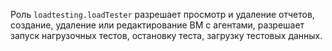 Роль `loadtesting.loadTester` разрешает просмотр и удаление отчетов, создание, удаление или редактирование ВМ с агентами, разрешает запуск нагрузочных тестов, остановку теста, загрузку тестовых данных.